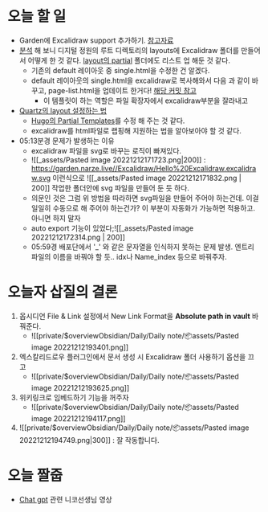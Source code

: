# 오늘 할 일
- Garden에 Excalidraw support 추가하기. [참고자료](https://garden.narze.live/Excalidraw/Hello-Excalidraw.excalidraw/)
- [분석](https://github.com/narze/garden/blob/hugo/layouts/Excalidraw/single.html) 해 보니 디지털 정원의 루트 디렉토리의 layouts에 Excalidraw 폴더를 만들어서 어떻게 한 것 같다. [layout의 partial](https://github.com/narze/garden/blob/hugo/layouts/partials/page-list.html#L9) 폴더에도 리스트 업 해둔 것 같다.
	- 기존의 default 레이아웃 중 single.html을 수정한 건 알겠다.
	- default 레이아웃의 single.html을 excalidraw로 복사해와서 다음 과 같이 바꾸고, page-list.html을 업데이트 한거다! [해당 커밋 참고](https://github.com/narze/garden/commit/7408a410649ca741b9cc8a9ce6064fea90d78442#diff-87ce83e80574d70e2acd284e174af9d8f3a4a7f9fe3151a9822a6648c7a78313)
		- 이 템플릿이 하는 역할은 파일 확장자에서 excalidraw부분을 잘라내고 
- [Quartz의 layout 설정하는 법](https://quartz.jzhao.xyz/notes/config#partials)
	- [Hugo의 Partial Templates](https://gohugo.io/templates/partials/)를 수정 해 주는 것 같다.
	- excalidraw를 html파일로 랩핑해 지원하는 법을 알아보아야 할 것 같다.
- 05:13분경 문제가 발생하는 이유
	- excalidraw 파일을 svg로 바꾸는 로직이 빠져있다.
	- ![[_assets/Pasted image 20221212171723.png|200]] : https://garden.narze.live//Excalidraw/Hello%20Excalidraw.excalidraw.svg 이런식으로 ![[_assets/Pasted image 20221212171832.png | 200]] 작업한 폴더안에  svg 파일을 만들어 둔 듯 하다.
	- 의문인 것은 그럼 위 방법을 따라하면 svg파일을 만들어 주어야 하는건데. 이걸 일일히 수동으로 해 주어야 하는건가? 이 부분이 자동화가 가능하면 적용하고. 아니면 하지 말자
	- auto export 기능이 있었다;![[_assets/Pasted image 20221212172314.png | 200]]
	- 05:59경 배포단에서 '\_' 와 같은 문자열을 인식하지 못하는 문제 발생. 엔트리 파일의 이름을 바꿔야 할 듯.. idx나 Name_index 등으로 바꿔주자.


# 오늘자 삽질의 결론
1. 옵시디언 File & Link 설정에서 New Link Format을 __Absolute path in vault__ 바꿔준다.
	- ![[private/$overviewObsidian/Daily/Daily note/📦assets/Pasted image 20221212193401.png]]
2. 엑스칼리드로우 플러그인에서 문서 생성 시 Excalidraw 폴더 사용하기 옵션을 끄고
	-  ![[private/$overviewObsidian/Daily/Daily note/📦assets/Pasted image 20221212193625.png]]
3. 위키링크로 임베드하기 기능을 꺼주자
	- ![[private/$overviewObsidian/Daily/Daily note/📦assets/Pasted image 20221212194117.png]]
4. ![[private/$overviewObsidian/Daily/Daily note/📦assets/Pasted image 20221212194749.png|300]]  : 잘 작동합니다.

# 오늘 짤줍
- [Chat gpt](https://www.youtube.com/watch?v=CIrR0-nkPfI&ab_channel=%EB%85%B8%EB%A7%88%EB%93%9C%EC%BD%94%EB%8D%94NomadCoders) 관련 니코선생님 영상
